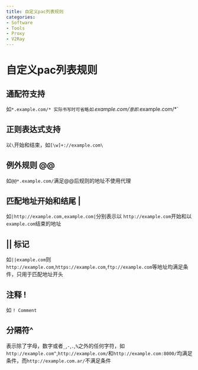 ```yaml
---
title: 自定义pac列表规则
categories:
- Software
- Tools
- Proxy
- V2Ray
---
```

# 自定义pac列表规则

## 通配符支持

如`*.example.com/* 实际书写时可省略`*`如`.example.com/`意即`*.example.com/*`

## 正则表达式支持

以`\`开始和结束，如`[\w]+://example.com\`

## 例外规则 @@

如`@@*.example.com/`满足@@后规则的地址不使用代理

## 匹配地址开始和结尾 |

如`|http://example.com,example.com|`分别表示以 `http://example.com`开始和以`example.com`结束的地址

## || 标记

如`||example.com`则 `http://example.com`,`https://example.com`,`ftp://example.com`等地址均满足条件，只用于匹配地址开头

## 注释 !

如 `! Comment`

## 分隔符^

表示除了字母，数字或者`_`,`-`,`.`,`%`之外的任何字符，如 `http://example.com^`,`http://example.com/`和`http://example.com:8000/`均满足条件，而`http://example.com.ar/`不满足条件